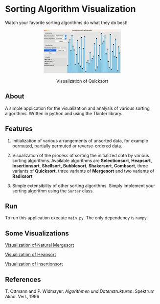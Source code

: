 # Sorting Algorithm Visualization

Watch your favorite sorting algorithms do what they do best!

<p align="center">
    <img src="images/quicksort-permutation.gif" width="50%" alt="Visualization of Quicksort"/>
  </p>
  <p align=center>
  Visualization of Quicksort
</p>

## About
A simple application for the visualization and analysis of various sorting algorithms. Written in python and using the Tkinter library.

## Features
1. Initialization of various arrangements of unsorted data, for example permuted, partially permuted or reverse-ordered data.

2. Visualization of the process of sorting the initialized data by various sorting algorithms. Available algorithms are **Selectionsort**, **Heapsort**,  **Insertionsort**, **Shellsort**, **Bubblesort**, **Shakersort**, **Combsort**, three variants of **Quicksort**, three variants of **Mergesort** and two variants of **Radixsort**.

3. Simple extensibility of other sorting algorithms. Simply implement your sorting algorithm using the `Sorter` class.


## Run
To run this application execute `main.py`. The only dependency is `numpy`.

## Some Visualizations

[Visualization of Natural Mergesort](images/natural-mergesort-permutation.md)

[Visualization of Heapsort](images/heapsort-sorted.md)

[Visualization of Insertionsort](images/insertionsort-local.md)

## References

T. Ottmann and P. Widmayer. *Algorithmen und Datenstrukturen*. Spektrum Akad. Verl., 1996
